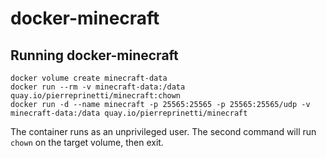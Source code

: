 # docker-minecraft

## Running docker-minecraft

```shell
docker volume create minecraft-data
docker run --rm -v minecraft-data:/data quay.io/pierreprinetti/minecraft:chown
docker run -d --name minecraft -p 25565:25565 -p 25565:25565/udp -v minecraft-data:/data quay.io/pierreprinetti/minecraft
```

The container runs as an unprivileged user. The second command will run `chown` on the target volume, then exit.

